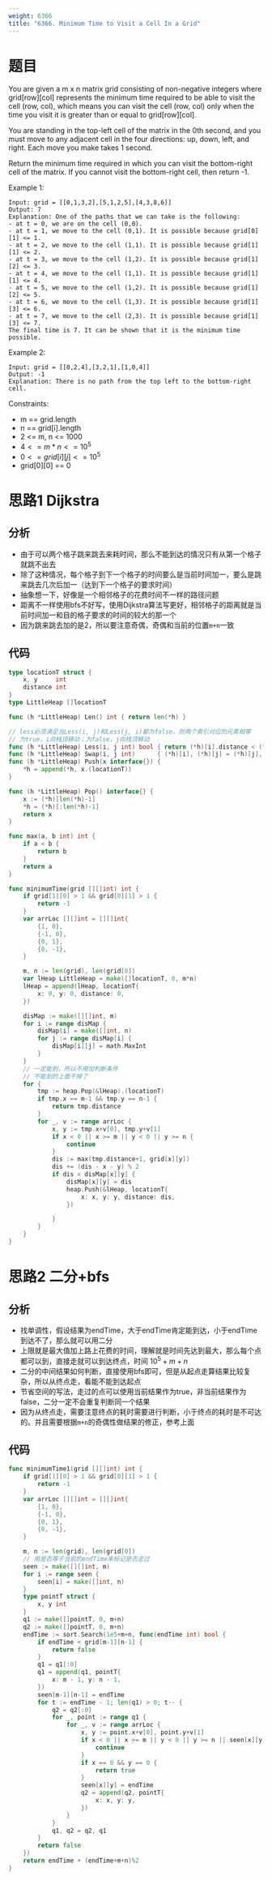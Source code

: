 ```yaml
---
weight: 6366
title: "6366. Minimum Time to Visit a Cell In a Grid"
---
```


# 题目

You are given a m x n matrix grid consisting of non-negative integers where grid[row][col] represents the minimum time required to be able to visit the cell (row, col), which means you can visit the cell (row, col) only when the time you visit it is greater than or equal to grid[row][col].

You are standing in the top-left cell of the matrix in the 0th second, and you must move to any adjacent cell in the four directions: up, down, left, and right. Each move you make takes 1 second.

Return the minimum time required in which you can visit the bottom-right cell of the matrix. If you cannot visit the bottom-right cell, then return -1.


Example 1:

```
Input: grid = [[0,1,3,2],[5,1,2,5],[4,3,8,6]]
Output: 7
Explanation: One of the paths that we can take is the following:
- at t = 0, we are on the cell (0,0).
- at t = 1, we move to the cell (0,1). It is possible because grid[0][1] <= 1.
- at t = 2, we move to the cell (1,1). It is possible because grid[1][1] <= 2.
- at t = 3, we move to the cell (1,2). It is possible because grid[1][2] <= 3.
- at t = 4, we move to the cell (1,1). It is possible because grid[1][1] <= 4.
- at t = 5, we move to the cell (1,2). It is possible because grid[1][2] <= 5.
- at t = 6, we move to the cell (1,3). It is possible because grid[1][3] <= 6.
- at t = 7, we move to the cell (2,3). It is possible because grid[1][3] <= 7.
The final time is 7. It can be shown that it is the minimum time possible.
```

Example 2:

```
Input: grid = [[0,2,4],[3,2,1],[1,0,4]]
Output: -1
Explanation: There is no path from the top left to the bottom-right cell.
```

Constraints:

- m == grid.length
- n == grid[i].length
- 2 <= m, n <= 1000
- $4 <= m * n <= 10^5$
- $0 <= grid[i][j] <= 10^5$
- grid[0][0] == 0

# 思路1 Dijkstra

## 分析

- 由于可以两个格子跳来跳去来耗时间，那么不能到达的情况只有从第一个格子就跳不出去
- 除了这种情况，每个格子到下一个格子的时间要么是当前时间加一，要么是跳来跳去几次后加一（达到下一个格子的要求时间）
- 抽象想一下，好像是一个相邻格子的花费时间不一样的路径问题
- 距离不一样使用bfs不好写，使用Dijkstra算法写更好，相邻格子的距离就是当前时间加一和目的格子要求的时间的较大的那一个
- 因为跳来跳去加的是2，所以要注意奇偶，奇偶和当前的位置`m+n`一致

## 代码

```go
type locationT struct {
	x, y     int
	distance int
}
type LittleHeap []locationT

func (h *LittleHeap) Len() int { return len(*h) }

// less必须满足当Less(i, j)和Less(j, i)都为false，则两个索引对应的元素相等
// 为true，i向栈顶移动；为false，j向栈顶移动
func (h *LittleHeap) Less(i, j int) bool { return (*h)[i].distance < (*h)[j].distance }
func (h *LittleHeap) Swap(i, j int)      { (*h)[i], (*h)[j] = (*h)[j], (*h)[i] }
func (h *LittleHeap) Push(x interface{}) {
	*h = append(*h, x.(locationT))
}

func (h *LittleHeap) Pop() interface{} {
	x := (*h)[len(*h)-1]
	*h = (*h)[:len(*h)-1]
	return x
}

func max(a, b int) int {
	if a < b {
		return b
	}
	return a
}

func minimumTime(grid [][]int) int {
	if grid[1][0] > 1 && grid[0][1] > 1 {
		return -1
	}
	var arrLoc [][]int = [][]int{
		{1, 0},
		{-1, 0},
		{0, 1},
		{0, -1},
	}

	m, n := len(grid), len(grid[0])
	var lHeap LittleHeap = make([]locationT, 0, m*n)
	lHeap = append(lHeap, locationT{
		x: 0, y: 0, distance: 0,
	})

	disMap := make([][]int, m)
	for i := range disMap {
		disMap[i] = make([]int, n)
		for j := range disMap[i] {
			disMap[i][j] = math.MaxInt
		}
	}
	// 一定能到，所以不用加判断条件
	// 不能到的上面干掉了
	for {
		tmp := heap.Pop(&lHeap).(locationT)
		if tmp.x == m-1 && tmp.y == n-1 {
			return tmp.distance
		}
		for _, v := range arrLoc {
			x, y := tmp.x+v[0], tmp.y+v[1]
			if x < 0 || x >= m || y < 0 || y >= n {
				continue
			}
			dis := max(tmp.distance+1, grid[x][y])
			dis += (dis - x - y) % 2
			if dis < disMap[x][y] {
				disMap[x][y] = dis
				heap.Push(&lHeap, locationT{
					x: x, y: y, distance: dis,
				})

			}
		}
	}
}
```

# 思路2 二分+bfs

## 分析

- 找单调性，假设结果为endTime，大于endTime肯定能到达，小于endTime到达不了，那么就可以用二分
- 上限就是最大值加上路上花费的时间，理解就是时间先达到最大，那么每个点都可以到，直接走就可以到达终点，时间 $10^5 + m + n$
- 二分的中间结果如何判断，直接使用bfs即可，但是从起点走算结果比较复杂，所以从终点走，看能不能到达起点
- 节省空间的写法，走过的点可以使用当前结果作为true，非当前结果作为false，二分一定不会重复判断同一个结果
- 因为从终点走，需要注意终点的耗时需要进行判断，小于终点的耗时是不可达的。并且需要根据`m+n`的奇偶性做结果的修正，参考上面

## 代码

```go
func minimumTime1(grid [][]int) int {
	if grid[1][0] > 1 && grid[0][1] > 1 {
		return -1
	}
	var arrLoc [][]int = [][]int{
		{1, 0},
		{-1, 0},
		{0, 1},
		{0, -1},
	}

	m, n := len(grid), len(grid[0])
	// 用是否等于当前的endTime来标记是否走过
	seen := make([][]int, m)
	for i := range seen {
		seen[i] = make([]int, n)
	}
	type pointT struct {
		x, y int
	}
	q1 := make([]pointT, 0, m+n)
	q2 := make([]pointT, 0, m+n)
	endTime := sort.Search(1e5+m+n, func(endTime int) bool {
		if endTime < grid[m-1][n-1] {
			return false
		}
		q1 = q1[:0]
		q1 = append(q1, pointT{
			x: m - 1, y: n - 1,
		})
		seen[m-1][n-1] = endTime
		for t := endTime - 1; len(q1) > 0; t-- {
			q2 = q2[:0]
			for _, point := range q1 {
				for _, v := range arrLoc {
					x, y := point.x+v[0], point.y+v[1]
					if x < 0 || x >= m || y < 0 || y >= n || seen[x][y] == endTime || grid[x][y] > t {
						continue
					}
					if x == 0 && y == 0 {
						return true
					}
					seen[x][y] = endTime
					q2 = append(q2, pointT{
						x: x, y: y,
					})
				}
			}
			q1, q2 = q2, q1
		}
		return false
	})
	return endTime + (endTime+m+n)%2
}
```
